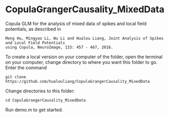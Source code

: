 # CopulaGrangerCausality_MixedData
Copula GLM for the analysis of mixed data of spikes and local field potentials, as described in

    Meng Hu, Mingyao Li, Wu Li and Hualou Liang, Joint Analysis of Spikes and Local Field Potentials 
    using Copula, NeuroImage, 133: 457 - 467, 2016.

To create a local version on your computer of the folder, open the terminal on your computer, change directory to where you want this folder to go. Enter the command

    git clone https://github.com/hualouliang/CopulaGrangerCausality_MixedData

Change directories to this folder:

    cd CopulaGrangerCausality_MixedData

Run demo.m to get started.
